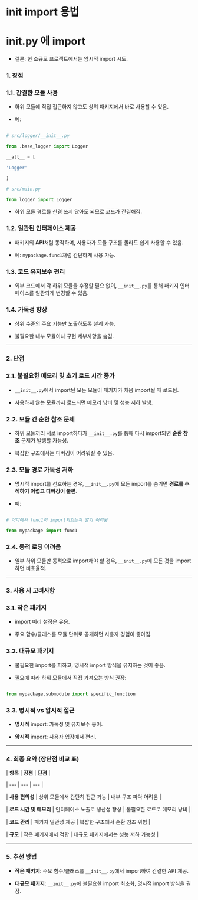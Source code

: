 # init import 용법

# **init.py 에 import**

- 결론: 현 소규모 프로젝트에서는 암시적 import 시도.

### 1. **장점**

### 1.1. **간결한 모듈 사용**

- 하위 모듈에 직접 접근하지 않고도 상위 패키지에서 바로 사용할 수 있음.

- 예:

```python

# src/logger/__init__.py

from .base_logger import Logger

__all__ = [

'Logger'

]

# src/main.py

from logger import Logger

```

- 하위 모듈 경로를 신경 쓰지 않아도 되므로 코드가 간결해짐.

### 1.2. **일관된 인터페이스 제공**

- 패키지의 **API**처럼 동작하며, 사용자가 모듈 구조를 몰라도 쉽게 사용할 수 있음.

- 예: `mypackage.func1`처럼 간단하게 사용 가능.

### 1.3. **코드 유지보수 편리**

- 외부 코드에서 각 하위 모듈을 수정할 필요 없이, `__init__.py`를 통해 패키지 인터페이스를 일관되게 변경할 수 있음.

### 1.4. **가독성 향상**

- 상위 수준의 주요 기능만 노출하도록 설계 가능.

- 불필요한 내부 모듈이나 구현 세부사항을 숨김.

---

### 2. **단점**

### 2.1. **불필요한 메모리 및 초기 로드 시간 증가**

- `__init__.py`에서 import된 모든 모듈이 패키지가 처음 import될 때 로드됨.

- 사용하지 않는 모듈까지 로드되면 메모리 낭비 및 성능 저하 발생.

### 2.2. **모듈 간 순환 참조 문제**

- 하위 모듈끼리 서로 import하다가 `__init__.py`를 통해 다시 import되면 **순환 참조** 문제가 발생할 가능성.

- 복잡한 구조에서는 디버깅이 어려워질 수 있음.

### 2.3. **모듈 경로 가독성 저하**

- 명시적 import를 선호하는 경우, `__init__.py`에 모든 import를 숨기면 **경로를 추적하기 어렵고 디버깅이 불편**.

- 예:

```python

# 어디에서 func1이 import되었는지 알기 어려움

from mypackage import func1

```

### 2.4. **동적 로딩 어려움**

- 일부 하위 모듈만 동적으로 import해야 할 경우, `__init__.py`에 모든 것을 import하면 비효율적.

---

### 3. **사용 시 고려사항**

### 3.1. **작은 패키지**

- import 미리 설정은 유용.

- 주요 함수/클래스를 모듈 단위로 공개하면 사용자 경험이 좋아짐.

### 3.2. **대규모 패키지**

- 불필요한 import를 피하고, 명시적 import 방식을 유지하는 것이 좋음.

- 필요에 따라 하위 모듈에서 직접 가져오는 방식 권장:

```python

from mypackage.submodule import specific_function

```

### 3.3. **명시적 vs 암시적 접근**

- **명시적** import: 가독성 및 유지보수 용이.

- **암시적** import: 사용자 입장에서 편리.

---

### 4. **최종 요약 (장단점 비교 표)**

| **항목** | **장점** | **단점** |

| --- | --- | --- |

| **사용 편의성** | 상위 모듈에서 간단히 접근 가능 | 내부 구조 파악 어려움 |

| **로드 시간 및 메모리** | 인터페이스 노출로 생산성 향상 | 불필요한 로드로 메모리 낭비 |

| **코드 관리** | 패키지 일관성 제공 | 복잡한 구조에서 순환 참조 위험 |

| **규모** | 작은 패키지에서 적합 | 대규모 패키지에서는 성능 저하 가능성 |

---

### 5. **추천 방법**

- **작은 패키지**: 주요 함수/클래스를 `__init__.py`에서 import하여 간결한 API 제공.

- **대규모 패키지**: `__init__.py`에 불필요한 import 최소화, 명시적 import 방식을 권장.
